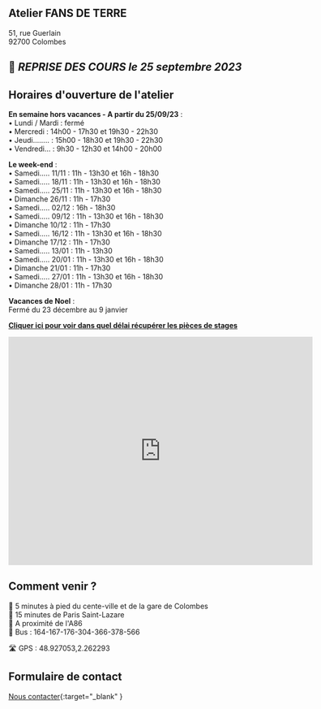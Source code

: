 ## Atelier FANS DE TERRE  
51, rue Guerlain  
92700 Colombes  
  
🌟 _REPRISE DES COURS **le 25 septembre 2023**_    
---  
## Horaires d'ouverture de l'atelier    

**En semaine hors vacances - A partir du 25/09/23** :  
•	Lundi / Mardi : fermé  
•	Mercredi : 14h00 - 17h30 et 19h30 - 22h30  
•	Jeudi........ : 15h00 - 18h30 et 19h30 - 22h30  
•	Vendredi... : 9h30 - 12h30 et 14h00 - 20h00  


**Le week-end** :   
•	Samedi..... 11/11 : 11h - 13h30 et 16h - 18h30  
•	Samedi..... 18/11 : 11h - 13h30 et 16h - 18h30  
•	Samedi..... 25/11 : 11h - 13h30 et 16h - 18h30  
•	Dimanche 26/11 : 11h - 17h30  
•	Samedi..... 02/12 : 16h - 18h30  
•	Samedi..... 09/12 : 11h - 13h30 et 16h - 18h30  
•	Dimanche 10/12 : 11h - 17h30  
•	Samedi..... 16/12 : 11h - 13h30 et 16h - 18h30  
•	Dimanche 17/12 : 11h - 17h30  
•	Samedi..... 13/01 : 11h - 13h30     
•	Samedi..... 20/01 : 11h - 13h30 et 16h - 18h30  
•	Dimanche 21/01 : 11h - 17h30   
•	Samedi..... 27/01 : 11h - 13h30 et 16h - 18h30  
•	Dimanche 28/01 : 11h - 17h30  

**Vacances de Noel** :  
Fermé du 23 décembre au 9 janvier    

  
**[Cliquer ici pour voir dans quel délai récupérer les pièces de stages](recuperation_pieces)**  
  
  

<iframe src="https://www.google.com/maps/embed?pb=!1m18!1m12!1m3!1d2621.3848954030345!2d2.260071015676809!3d48.92711037929425!2m3!1f0!2f0!3f0!3m2!1i1024!2i768!4f13.1!3m3!1m2!1s0x47e665e842c643b1%3A0x925e853e4532c!2sAtelier%20Fans%20de%20Terre!5e0!3m2!1sfr!2sfr!4v1614334056042!5m2!1sfr!2sfr" width="600" height="450" style="border:0;" allowfullscreen="" loading="lazy"></iframe>
 
## Comment venir ?

:footprints: 5 minutes à pied du cente-ville et de la gare de Colombes  
:train2: 15 minutes de Paris Saint-Lazare  
:car: A proximité de l'A86  
:bus: Bus : 164-167-176-304-366-378-566

 :motorway: GPS : 48.927053,2.262293

## Formulaire de contact
[Nous contacter](https://docs.google.com/forms/d/e/1FAIpQLScDnAGxa7UlusJ0sVcahW_FnYDXCc4BQsAE5W8vGXzb9_z4pg/viewform?entry.1318731939&entry.625861564&entry.1682638982&entry.1661862399&entry.635975601){:target="_blank" }
